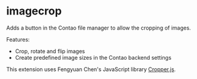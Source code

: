 # imagecrop
Adds a button in the Contao file manager to allow the cropping of images.

Features:
* Crop, rotate and flip images
* Create predefined image sizes in the Contao backend settings


This extension uses Fengyuan Chen's JavaScript library <a href="https://fengyuanchen.github.io/cropperjs/">Cropper.js</a>.

